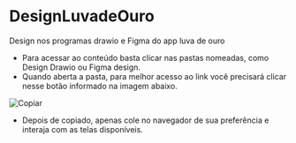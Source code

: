 # DesignLuvadeOuro
Design nos programas drawio e Figma do app luva de ouro
   - Para acessar ao conteúdo basta clicar nas pastas nomeadas, como Design Drawio  ou Figma design.
   - Quando aberta a pasta, para melhor acesso ao link você precisará clicar nesse botão informado na imagem abaixo.
   
![Copiar](https://user-images.githubusercontent.com/80927804/201423453-baa153c3-7dfa-4f5d-99a4-0e0d9e570863.jpg)


  - Depois de copiado, apenas cole no navegador de sua preferência e interaja com as telas disponíveis.
